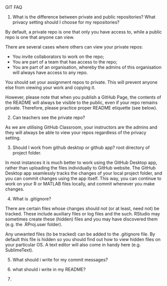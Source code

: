 GIT FAQ

1. What is the difference between private and public repositories? What privacy setting should I choose for my repositories?

By default, a private repo is one that only you have access to, while a public repo is one that anyone can view.

There are several cases where others can view your private repos:

- You invite collaborators to work on the repo;
- You are part of a team that has access to the repo;
- You are part of an organisation, whereby the admins of this organisation will always have access to any repo.

You should set your assignment repos to private. This will prevent anyone else from viewing your work and copying it. 

However, please note that when you publish a GitHub Page, the contents of the README will always be visible to the public, even if your repo remains private. Therefore, please practice proper README etiquette (see below).

2. Can teachers see the private repo? 

As we are utilising GitHub Classroom, your instructors are the admins and they will always be able to view your repos regardless of the privacy setting. 

3. Should I work from github desktop or github app? root directory of project folder.

In most instances it is much better to work using the GitHub Desktop app, rather than uploading the files individually to GitHub website. The GitHub Desktop app seamlessly tracks the changes of your local project folder, and you can commit changes using the app itself. This way, you can continue to work on your R or MATLAB files locally, and commit whenever you make changes. 

4. What is .gitignore?

There are certain files whose changes should not (or at least, need not) be tracked. These include auxiliary files or log files and the such. RStudio may sometimes create these (hidden) files and you may have discovered them (e.g. the .RProj.user folder).

Any unwanted files (to be tracked) can be added to the .gitignore file. By default this file is hidden so you should find out how to view hidden files on your particular OS. A text editor will also come in handy here (e.g. SublimeText).

5. What should i write for my commit messages?



6. what should i write in my README?

7. 